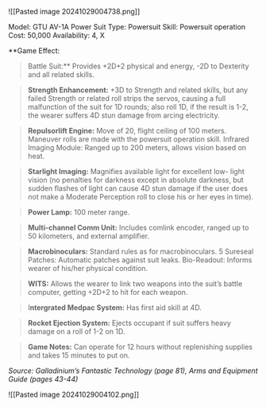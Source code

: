 ![[Pasted image 20241029004738.png]]

Model: GTU AV-1A Power Suit
Type: Powersuit
Skill: Powersuit operation
Cost: 50,000
Availability: 4, X

 **Game Effect: 
> Battle Suit:** Provides +2D+2 physical and energy, -2D to Dexterity and all related skills.

> **Strength Enhancement:** +3D to Strength and related skills, but any failed Strength or related roll strips the servos, causing a full malfunction of the suit for 1D rounds; also roll 1D, if the result is 1-2, the wearer suffers 4D stun damage from arcing electricity. 

> **Repulsorlift Engine:** Move of 20, flight ceiling of 100 meters. Maneuver rolls are made with the powersuit operation skill. Infrared Imaging Module: Ranged up to 200 meters, allows vision based on heat.

> **Starlight Imaging:** Magnifies available light for excellent low- light vision (no penalties for darkness except in absolute darkness, but sudden flashes of light can cause 4D stun damage if the user does not make a Moderate Perception roll to close his or her eyes in time).

> **Power Lamp:** 100 meter range.

> **Multi-channel Comm Unit:** Includes comlink encoder, ranged up to 50 kilometers, and external amplifier.

> **Macrobinoculars:** Standard rules as for macrobinoculars. 5 Sureseal Patches: Automatic patches against suit leaks. Bio-Readout: Informs wearer of his/her physical condition.

> **WITS:** Allows the wearer to link two weapons into the suit’s battle computer, getting +2D+2 to hit for each weapon.

> I**ntergrated Medpac System:** Has first aid skill at 4D.

> **Rocket Ejection System:** Ejects occupant if suit suffers heavy damage on a roll of 1-2 on 1D.

> **Game Notes:** Can operate for 12 hours without replenishing supplies and takes 15 minutes to put on.

*Source: Galladinium’s Fantastic Technology (page 81), Arms and Equipment Guide (pages 43-44)*

![[Pasted image 20241029004102.png]]


